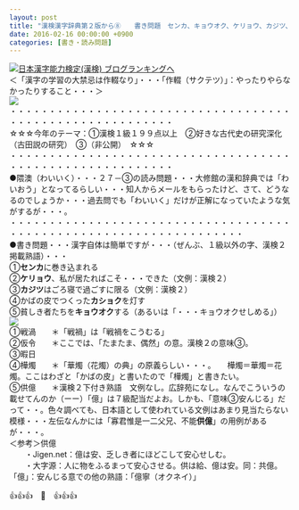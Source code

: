 ```yaml
---
layout: post
title: "漢検漢字辞典第２版から⑧　　書き問題　センカ、キョウオク、ケリョウ、カジツ、カショク"
date: 2016-02-16 00:00:00 +0900
categories: [書き・読み問題]
---
```


[![](/syuusyuu9701/assets/images/漢検漢字辞典第２版から⑧-書き問題-センカ、キョウオク、ケリョウ、カジツ、カショク-br_c_3028_1.gif)](http://blog.with2.net/link.php?1659096:3028 "日本漢字能力検定(漢検) ブログランキングへ")[日本漢字能力検定(漢検) ブログランキングへ](http://blog.with2.net/link.php?1659096:3028)  
＜「漢字の学習の大禁忌は作輟なり」・・・「作輟（サクテツ）」：やったりやらなかったりすること・・・＞  
![](/syuusyuu9701/assets/images/漢検漢字辞典第２版から⑧-書き問題-センカ、キョウオク、ケリョウ、カジツ、カショク-d39d99844ca84587cc9877974d23594d.jpg)  
・・・・・・・・・・・・・・・・・・・・・・・・・・・・・・・・・・・・・・・・・・・・・・・・・・・・・・・・・  
☆☆☆今年のテーマ：①漢検１級１９９点以上　②好きな古代史の研究深化（古田説の研究）　③（非公開）　☆☆☆　　  
・・・・・・・・・・・・・・・・・・・・・・・・・・・・・・・・・・・・・・・・・・・・・・・・・・・・・・・・・  
●隈澳（わいいく）・・・２７－③の読み問題・・・大修館の漢和辞典では「わいおう」となってるらしい・・・知人からメールをもらったけど、さて、どうなるのでしょうか・・・過去問でも「わいいく」だけが正解になっていたような気がするが・・・。  
・・・・・・・・・・・・・・・・・・・・・・・・・・・・・・・・・・・・・・・・・・・・・・・・・・・・・・・・・・・・・・・・・・  
●書き問題・・・漢字自体は簡単ですが・・・（ぜんぶ、１級以外の字、漢検２掲載熟語）・・・  
①**センカ**に巻き込まれる  
②**ケリョウ**、私が居たればこそ・・・できた（文例：漢検２）  
③**カジツ**はごろ寝で過ごすに限る（文例：漢検２）  
④かばの皮でつくった**カショク**を灯す  
⑤貧しき者たちを**キョウオク**する（あるいは「・・・キョウオクせしめる」）  
![](/syuusyuu9701/assets/images/漢検漢字辞典第２版から⑧-書き問題-センカ、キョウオク、ケリョウ、カジツ、カショク-73727448136cdb9831981b51336a95dd.jpg)  
①戦渦　　＊「戦禍」は「戦禍をこうむる」  
②仮令　　＊ここでは、「たまたま、偶然」の意。漢検２の意味③。  
③暇日　　  
④樺燭　　＊「華燭（花燭）の典」の原義らしい・・・。　　樺燭＝華燭＝花燭。ここはわざと「かばの皮」と書いたので「樺燭」と書きたい。  
⑤供億　　＊漢検２下付き熟語　文例なし。広辞苑になし。なんでこういうの載せてんのか（ーー）「億」は７級配当だよお。しかも、「意味③安んじる」だって・・。色々調べても、日本語として使われている文例はあまり見当たらない模様・・・左伝なんかには「寡君惟是一二父兄、不能**供億**」の用例があるが・・・。　  
＜参考＞供億  
　　・Jigen.net：億は安、乏しき者にほどこして安心せしむ。  
　　・大字源：人に物をふるまって安心させる。供は給、億は安。同：共億。　「億」：安んじる意での他の熟語：「億寧（オクネイ）」  
  
👍👍👍　🐒　👍👍👍  
  
  
  
  
  